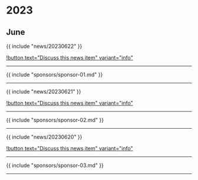 # 2023
## June

{{ include "news/20230622" }}

[!button text="Discuss this news item" variant="info"](news/20230622)

---

{{ include "sponsors/sponsor-01.md" }}

---

{{ include "news/20230621" }}

[!button text="Discuss this news item" variant="info"](news/20230621)

---

{{ include "sponsors/sponsor-02.md" }}

---

{{ include "news/20230620" }}

[!button text="Discuss this news item" variant="info"](news/20230620)

---

{{ include "sponsors/sponsor-03.md" }}

---


